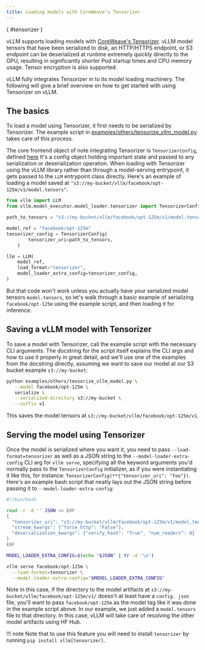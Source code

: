 ```yaml
---
title: Loading models with CoreWeave's Tensorizer
---
```

[](){ #tensorizer }

vLLM supports loading models with [CoreWeave's Tensorizer](https://docs.coreweave.com/coreweave-machine-learning-and-ai/inference/tensorizer).
vLLM model tensors that have been serialized to disk, an HTTP/HTTPS endpoint, or S3 endpoint can be deserialized
at runtime extremely quickly directly to the GPU, resulting in significantly
shorter Pod startup times and CPU memory usage. Tensor encryption is also supported.

vLLM fully integrates Tensorizer in to its model loading machinery. The
following will give a brief overview on how to get started with using
Tensorizer on vLLM.

## The basics
To load a model using Tensorizer, it first needs to be serialized by Tensorizer.
The example script in [examples/others/tensorize_vllm_model.py](https://github.com/vllm-project/vllm/blob/main/examples/others/tensorize_vllm_model.py)
takes care of this process.

The core frontend object of note integrating Tensorizer is 
`TensorizerConfig`, defined [here](https://github.com/vllm-project/vllm/blob/main/vllm/model_executor/model_loader/tensorizer.py#L135-L214)
It's a config object holding important state and passed to any serialization 
or deserialization operation. When loading with Tensorizer using the vLLM 
library rather than through a model-serving entrypoint, it gets passed to 
the `LLM` entrypoint class directly. Here's an example of loading a model
saved at `"s3://my-bucket/vllm/facebook/opt-125m/v1/model.tensors"`.

```python
from vllm import LLM
from vllm.model_executor.model_loader.tensorizer import TensorizerConfig

path_to_tensors = "s3://my-bucket/vllm/facebook/opt-125m/v1/model.tensors"

model_ref = "facebook/opt-125m"
tensorizer_config = TensorizerConfig(
        tensorizer_uri=path_to_tensors,
    )

llm = LLM(
    model_ref,
    load_format="tensorizer",
    model_loader_extra_config=tensorizer_config,
)
```

But that code won't work unless you actually have your serialized model 
tensors `model.tensors`, so let's walk through a basic example of serializing 
`facebook/opt-125m` using the example script, and then loading it for inference.

## Saving a vLLM model with Tensorizer
To save a model with Tensorizer, call the example script with the necessary
CLI arguments. The docstring for the script itself explains the CLI args
and how to use it properly in great detail, and we'll use one of the
examples from the docstring directly, assuming we want to save our model at
our S3 bucket example `s3://my-bucket`:

```bash
python examples/others/tensorize_vllm_model.py \
   --model facebook/opt-125m \
   serialize \
   --serialized-directory s3://my-bucket \
   --suffix v1
```

This saves the model tensors at `s3://my-bucket/vllm/facebook/opt-125m/v1`.

## Serving the model using Tensorizer
Once the model is serialized where you want it, you need to pass
`--load-format=tensorizer` as well as a JSON string to the
`--model-loader-extra-config` CLI arg for `vllm serve`, specifying
all the keyword arguments you'd normally pass to the `TensorizerConfig`
initializer, as if you were instantiating it like this, for instance:
`TensorizerConfig(**{"tensorizer_uri": "foo"})`. Here's an example bash
script that neatly lays out the JSON string before passing it to
`--model-loader-extra-config`:

```bash
#!/bin/bash

read -r -d '' JSON << EOF
{
  "tensorizer_uri": "s3://my-bucket/vllm/facebook/opt-125m/v1/model.tensors",
  "stream_kwargs": {"force_http": "False"},
  "deserialization_kwargs": {"verify_hash": "True", "num_readers": 8}
}
EOF

MODEL_LOADER_EXTRA_CONFIG=$(echo "$JSON" | tr -d '\n')

vllm serve facebook/opt-125m \
  --load-format=tensorizer \
  --model-loader-extra-config="$MODEL_LOADER_EXTRA_CONFIG"
```

Note in this case, if the directory to the model artifacts at
`s3://my-bucket/vllm/facebook/opt-125m/v1/` doesn't at least have a `config.
json` file, you'll want to pass `facebook/opt-125m` as the model tag like
it was done in the example script above. In our example, we just added a
`model.tensors` file to that directory. In this case, vLLM will take care of
resolving the other model artifacts using HF Hub.

!!! note
    Note that to use this feature you will need to install `tensorizer` by running `pip install vllm[tensorizer]`.
